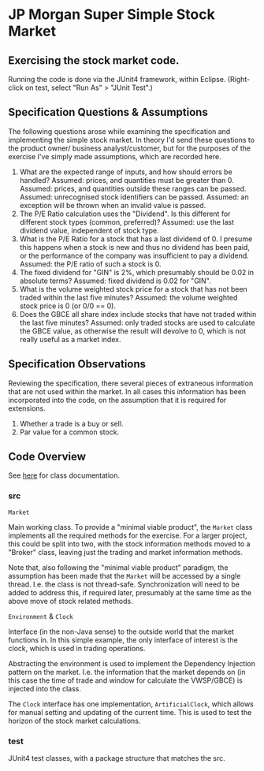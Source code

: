 # JP Morgan Super Simple Stock Market

## Exercising the stock market code.

Running the code is done via the JUnit4 framework, within Eclipse. (Right-click on test,
select "Run As" > "JUnit Test".)

## Specification Questions & Assumptions

The following questions arose while examining the specification and implementing
the simple stock market. In theory I'd send these questions to the product owner/
business analyst/customer, but for the purposes of the exercise I've simply made
assumptions, which are recorded here.

   1. What are the expected range of inputs, and how should errors be handled?
      Assumed: prices, and quantities must be greater than 0.
      Assumed: prices, and quantities outside these ranges can be passed.
      Assumed: unrecognised stock identifiers can be passed.
      Assumed: an exception will be thrown when an invalid value is passed. 
   1. The P/E Ratio calculation uses the "Dividend". Is this different for different
      stock types (common, preferred)?
      Assumed: use the last dividend value, independent of stock type.
   1. What is the P/E Ratio for a stock that has a last dividend of 0. I presume this
      happens when a stock is new and thus no dividend has been paid, or the performance
      of the company was insufficient to pay a dividend.
      Assumed: the P/E ratio of such a stock is 0.
   1. The fixed dividend for "GIN" is 2%, which presumably should be 0.02 in absolute terms?
      Assumed: fixed dividend is 0.02 for "GIN".
   1. What is the volume weighted stock price for a stock that has not been traded within the
      last five minutes?
      Assumed: the volume weighted stock price is 0 (or 0/0 == 0).
   1. Does the GBCE all share index include stocks that have not traded within the last five
      minutes?
      Assumed: only traded stocks are used to calculate the GBCE value, as otherwise the 
      result will devolve to 0, which is not really useful as a market index.

## Specification Observations

Reviewing the specification, there several pieces of extraneous information that are not
used within the market. In all cases this information has been incorporated into the code,
on the assumption that it is required for extensions.

   1. Whether a trade is a buy or sell.
   1. Par value for a common stock.
   
## Code Overview

See [here](doc/index.html) for class documentation.

### src

<code>Market</code>

Main working class. To provide a "minimal viable product", the <code>Market</code> class
implements all the required methods for the exercise. For a larger project, this could be
split into two, with the stock information methods moved to a "Broker" class, leaving
just the trading and market information methods.

Note that, also following the "minimal viable product" paradigm, the assumption has been
made that the <code>Market</code> will be accessed by a single thread. I.e. the class is
not thread-safe. Synchronization will need to be added to address this, if required later,
presumably at the same time as the above move of stock related methods.

<code>Environment</code> & <code>Clock</code>

Interface (in the non-Java sense) to the outside world that the market
functions in. In this simple example, the only interface of interest
is the clock, which is used in trading operations.

Abstracting the environment is used to implement the Dependency Injection
pattern on the market. I.e. the information that the market depends on
(in this case the time of trade and window for calculate the VWSP/GBCE) is
injected into the class.

The <code>Clock</code> interface has one implementation, <code>ArtificialClock</code>,
which allows for manual setting and updating of the current time. This is used to test
the horizon of the stock market calculations.

### test

JUnit4 test classes, with a package structure that matches the src.
